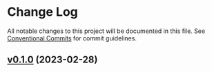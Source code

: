 # Change Log

All notable changes to this project will be documented in this file.
See [Conventional Commits](Https://conventionalcommits.org) for commit guidelines.

<!-- changelog -->

## [v0.1.0](https://gitlab.com/jimsy/cinder_space/compare/v0.1.0...v0.1.0) (2023-02-28)



